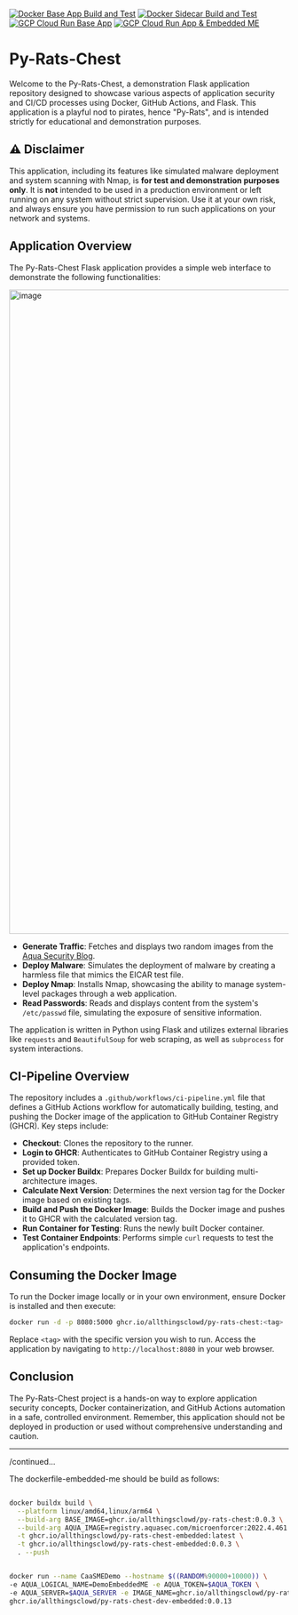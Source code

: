 [![Docker Base App Build and Test](https://github.com/allthingsclowd/py-rats-chest/actions/workflows/docker-base-app-pipeline.yml/badge.svg?branch=grazzer)](https://github.com/allthingsclowd/py-rats-chest/actions/workflows/docker-base-app-pipeline.yml)
[![Docker Sidecar Build and Test](https://github.com/allthingsclowd/py-rats-chest/actions/workflows/docker-sidecar-pipeline.yml/badge.svg?branch=grazzer)](https://github.com/allthingsclowd/py-rats-chest/actions/workflows/docker-sidecar-pipeline.yml)
[![GCP Cloud Run Base App](https://github.com/allthingsclowd/py-rats-chest/actions/workflows/gcp-cloud-run-base-app-pipeline.yml/badge.svg?branch=grazzer)](https://github.com/allthingsclowd/py-rats-chest/actions/workflows/gcp-cloud-run-base-app-pipeline.yml)
[![GCP Cloud Run App & Embedded ME](https://github.com/allthingsclowd/py-rats-chest/actions/workflows/gcp-cloud-run-base-app-eme-pipeline.yml/badge.svg?branch=grazzer)](https://github.com/allthingsclowd/py-rats-chest/actions/workflows/gcp-cloud-run-base-app-eme-pipeline.yml)


# Py-Rats-Chest

Welcome to the Py-Rats-Chest, a demonstration Flask application repository designed to showcase various aspects of application security and CI/CD processes using Docker, GitHub Actions, and Flask. This application is a playful nod to pirates, hence "Py-Rats", and is intended strictly for educational and demonstration purposes.

## ⚠️ Disclaimer

This application, including its features like simulated malware deployment and system scanning with Nmap, is **for test and demonstration purposes only**. It is **not** intended to be used in a production environment or left running on any system without strict supervision. Use it at your own risk, and always ensure you have permission to run such applications on your network and systems.

## Application Overview

The Py-Rats-Chest Flask application provides a simple web interface to demonstrate the following functionalities:

<img width="1159" alt="image" src="https://github.com/allthingsclowd/py-rats-chest/assets/9472095/e497bee5-ef23-4714-9f44-47288fa557a2">

- **Generate Traffic**: Fetches and displays two random images from the [Aqua Security Blog](https://blog.aquasec.com).
- **Deploy Malware**: Simulates the deployment of malware by creating a harmless file that mimics the EICAR test file.
- **Deploy Nmap**: Installs Nmap, showcasing the ability to manage system-level packages through a web application.
- **Read Passwords**: Reads and displays content from the system's `/etc/passwd` file, simulating the exposure of sensitive information.

The application is written in Python using Flask and utilizes external libraries like `requests` and `BeautifulSoup` for web scraping, as well as `subprocess` for system interactions.

## CI-Pipeline Overview

The repository includes a `.github/workflows/ci-pipeline.yml` file that defines a GitHub Actions workflow for automatically building, testing, and pushing the Docker image of the application to GitHub Container Registry (GHCR). Key steps include:

- **Checkout**: Clones the repository to the runner.
- **Login to GHCR**: Authenticates to GitHub Container Registry using a provided token.
- **Set up Docker Buildx**: Prepares Docker Buildx for building multi-architecture images.
- **Calculate Next Version**: Determines the next version tag for the Docker image based on existing tags.
- **Build and Push the Docker Image**: Builds the Docker image and pushes it to GHCR with the calculated version tag.
- **Run Container for Testing**: Runs the newly built Docker container.
- **Test Container Endpoints**: Performs simple `curl` requests to test the application's endpoints.

## Consuming the Docker Image

To run the Docker image locally or in your own environment, ensure Docker is installed and then execute:

```bash
docker run -d -p 8080:5000 ghcr.io/allthingsclowd/py-rats-chest:<tag>
```

Replace `<tag>` with the specific version you wish to run. Access the application by navigating to `http://localhost:8080` in your web browser.

## Conclusion

The Py-Rats-Chest project is a hands-on way to explore application security concepts, Docker containerization, and GitHub Actions automation in a safe, controlled environment. Remember, this application should not be deployed in production or used without comprehensive understanding and caution.

---
/continued...

The dockerfile-embedded-me should be build as follows:

``` bash

docker buildx build \
  --platform linux/amd64,linux/arm64 \
  --build-arg BASE_IMAGE=ghcr.io/allthingsclowd/py-rats-chest:0.0.3 \
  --build-arg AQUA_IMAGE=registry.aquasec.com/microenforcer:2022.4.461 \
  -t ghcr.io/allthingsclowd/py-rats-chest-embedded:latest \
  -t ghcr.io/allthingsclowd/py-rats-chest-embedded:0.0.3 \
  . --push


docker run --name CaaSMEDemo --hostname $((RANDOM%90000+10000)) \
-e AQUA_LOGICAL_NAME=DemoEmbeddedME -e AQUA_TOKEN=$AQUA_TOKEN \
-e AQUA_SERVER=$AQUA_SERVER -e IMAGE_NAME=ghcr.io/allthingsclowd/py-rats-chest-dev-embedded:0.0.13 -p 5000:5000 -p 8443:8443 -p 443:443 \
ghcr.io/allthingsclowd/py-rats-chest-dev-embedded:0.0.13


```